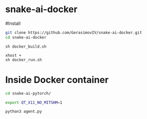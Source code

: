 # snake-ai-docker

#Install

```bash
git clone https://github.com/GerasimovIV/snake-ai-docker.git
cd snake-ai-docker
```

```
sh docker_build.sh
```

```
xhost +
sh docker_run.sh
```

# Inside Docker container

 ```bash
 cd snake-ai-pytorch/
 
 export QT_X11_NO_MITSHM=1
 
 python3 agent.py
 
 ```
